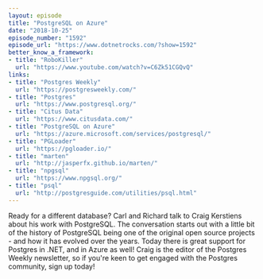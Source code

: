 ```yaml
---
layout: episode
title: "PostgreSQL on Azure"
date: "2018-10-25"
episode_number: "1592"
episode_url: "https://www.dotnetrocks.com/?show=1592"
better_know_a_framework:
- title: "RoboKiller"
  url: "https://www.youtube.com/watch?v=C6Zk51CGQvQ"
links:
- title: "Postgres Weekly"
  url: "https://postgresweekly.com/"
- title: "Postgres"
  url: "https://www.postgresql.org/"
- title: "Citus Data"
  url: "https://www.citusdata.com/"
- title: "PostgreSQL on Azure"
  url: "https://azure.microsoft.com/services/postgresql/"
- title: "PGLoader"
  url: "https://pgloader.io/"
- title: "marten"
  url: "http://jasperfx.github.io/marten/"
- title: "npgsql"
  url: "https://www.npgsql.org/"
- title: "psql"
  url: "http://postgresguide.com/utilities/psql.html"
---
```


Ready for a different database? Carl and Richard talk to Craig Kerstiens about his work with PostgreSQL. The conversation starts out with a little bit of the history of PostgreSQL being one of the original open source projects - and how it has evolved over the years. Today there is great support for Postgres in .NET, and in Azure as well! Craig is the editor of the Postgres Weekly newsletter, so if you're keen to get engaged with the Postgres community, sign up today!
